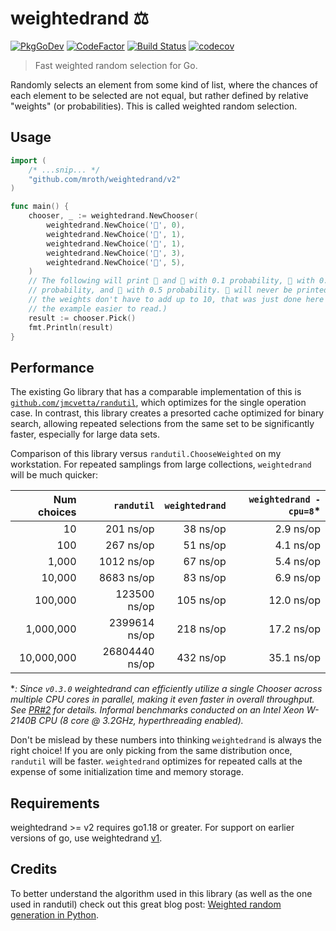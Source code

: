 # weightedrand :balance_scale:

[![PkgGoDev](https://pkg.go.dev/badge/github.com/mroth/weightedrand)](https://pkg.go.dev/github.com/mroth/weightedrand/v2)
[![CodeFactor](https://www.codefactor.io/repository/github/mroth/weightedrand/badge)](https://www.codefactor.io/repository/github/mroth/weightedrand)
[![Build Status](https://github.com/mroth/weightedrand/workflows/test/badge.svg)](https://github.com/mroth/weightedrand/actions)
[![codecov](https://codecov.io/gh/mroth/weightedrand/branch/main/graph/badge.svg)](https://codecov.io/gh/mroth/weightedrand)

> Fast weighted random selection for Go.

Randomly selects an element from some kind of list, where the chances of each
element to be selected are not equal, but rather defined by relative "weights"
(or probabilities). This is called weighted random selection.

## Usage

```go
import (
    /* ...snip... */
    "github.com/mroth/weightedrand/v2"
)

func main() {
    chooser, _ := weightedrand.NewChooser(
        weightedrand.NewChoice('🍒', 0),
        weightedrand.NewChoice('🍋', 1),
        weightedrand.NewChoice('🍊', 1),
        weightedrand.NewChoice('🍉', 3),
        weightedrand.NewChoice('🥑', 5),
    )
    // The following will print 🍋 and 🍊 with 0.1 probability, 🍉 with 0.3
    // probability, and 🥑 with 0.5 probability. 🍒 will never be printed. (Note
    // the weights don't have to add up to 10, that was just done here to make
    // the example easier to read.)
    result := chooser.Pick()
    fmt.Println(result)
}
```

## Performance

The existing Go library that has a comparable implementation of this is
[`github.com/jmcvetta/randutil`][1], which optimizes for the single operation
case. In contrast, this library creates a presorted cache optimized for binary
search, allowing repeated selections from the same set to be significantly
faster, especially for large data sets.

[1]: https://github.com/jmcvetta/randutil

Comparison of this library versus `randutil.ChooseWeighted` on my workstation.
For repeated samplings from large collections, `weightedrand` will be much
quicker:

| Num choices |     `randutil` | `weightedrand` | `weightedrand -cpu=8`* |
| ----------: | -------------: | -------------: | ---------------------: |
|          10 |      201 ns/op |       38 ns/op |              2.9 ns/op |
|         100 |      267 ns/op |       51 ns/op |              4.1 ns/op |
|       1,000 |     1012 ns/op |       67 ns/op |              5.4 ns/op |
|      10,000 |     8683 ns/op |       83 ns/op |              6.9 ns/op |
|     100,000 |   123500 ns/op |      105 ns/op |             12.0 ns/op |
|   1,000,000 |  2399614 ns/op |      218 ns/op |             17.2 ns/op |
|  10,000,000 | 26804440 ns/op |      432 ns/op |             35.1 ns/op |

**: Since `v0.3.0` weightedrand can efficiently utilize a single Chooser across
multiple CPU cores in parallel, making it even faster in overall throughput. See
[PR#2](https://github.com/mroth/weightedrand/pull/2) for details. Informal
benchmarks conducted on an Intel Xeon W-2140B CPU (8 core @ 3.2GHz,
hyperthreading enabled).*

Don't be mislead by these numbers into thinking `weightedrand` is always the
right choice! If you are only picking from the same distribution once,
`randutil` will be faster. `weightedrand` optimizes for repeated calls at the
expense of some initialization time and memory storage.

## Requirements

weightedrand >= v2 requires go1.18 or greater. For support on earlier versions
of go, use weightedrand [v1](https://github.com/mroth/weightedrand/tree/v1).

## Credits

To better understand the algorithm used in this library (as well as the one used
in randutil) check out this great blog post: [Weighted random generation in Python](https://eli.thegreenplace.net/2010/01/22/weighted-random-generation-in-python/).
